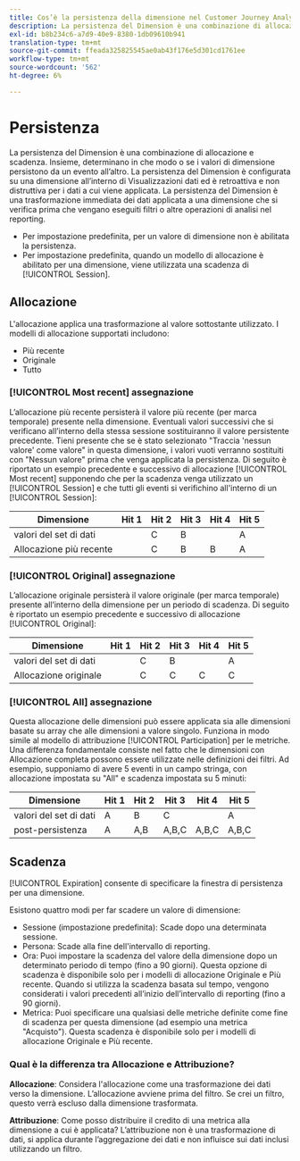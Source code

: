 ```yaml
---
title: Cos’è la persistenza della dimensione nel Customer Journey Analytics?
description: La persistenza del Dimension è una combinazione di allocazione e scadenza. Insieme, determinano in che modo o se i valori di dimensione persistono da un evento all’altro.
exl-id: b8b234c6-a7d9-40e9-8380-1db09610b941
translation-type: tm+mt
source-git-commit: ffeada325825545ae0ab43f176e5d301cd1761ee
workflow-type: tm+mt
source-wordcount: '562'
ht-degree: 6%

---
```


# Persistenza

La persistenza del Dimension è una combinazione di allocazione e scadenza. Insieme, determinano in che modo o se i valori di dimensione persistono da un evento all’altro. La persistenza del Dimension è configurata su una dimensione all’interno di Visualizzazioni dati ed è retroattiva e non distruttiva per i dati a cui viene applicata. La persistenza del Dimension è una trasformazione immediata dei dati applicata a una dimensione che si verifica prima che vengano eseguiti filtri o altre operazioni di analisi nel reporting.

* Per impostazione predefinita, per un valore di dimensione non è abilitata la persistenza.
* Per impostazione predefinita, quando un modello di allocazione è abilitato per una dimensione, viene utilizzata una scadenza di [!UICONTROL Session].

## Allocazione

L&#39;allocazione applica una trasformazione al valore sottostante utilizzato. I modelli di allocazione supportati includono:

* Più recente
* Originale
* Tutto

### [!UICONTROL Most recent] assegnazione

L’allocazione più recente persisterà il valore più recente (per marca temporale) presente nella dimensione. Eventuali valori successivi che si verificano all’interno della stessa sessione sostituiranno il valore persistente precedente. Tieni presente che se è stato selezionato &quot;Traccia &#39;nessun valore&#39; come valore&quot; in questa dimensione, i valori vuoti verranno sostituiti con &quot;Nessun valore&quot; prima che venga applicata la persistenza. Di seguito è riportato un esempio precedente e successivo di allocazione [!UICONTROL Most recent] supponendo che per la scadenza venga utilizzato un [!UICONTROL Session] e che tutti gli eventi si verifichino all&#39;interno di un [!UICONTROL Session]:

| Dimensione | Hit 1 | Hit 2 | Hit 3 | Hit 4 | Hit 5 |
| --- | --- | --- | --- | --- | --- |
| valori del set di dati |  | C | B |  | A |
| Allocazione più recente |  | C | B | B | A |

### [!UICONTROL Original] assegnazione

L’allocazione originale persisterà il valore originale (per marca temporale) presente all’interno della dimensione per un periodo di scadenza. Di seguito è riportato un esempio precedente e successivo di allocazione [!UICONTROL Original]:

| Dimensione | Hit 1 | Hit 2 | Hit 3 | Hit 4 | Hit 5 |
| --- | --- | --- | --- | --- | --- |
| valori del set di dati |  | C | B |  | A |
| Allocazione originale |  | C | C | C | C |

### [!UICONTROL All] assegnazione

Questa allocazione delle dimensioni può essere applicata sia alle dimensioni basate su array che alle dimensioni a valore singolo. Funziona in modo simile al modello di attribuzione [!UICONTROL Participation] per le metriche. Una differenza fondamentale consiste nel fatto che le dimensioni con Allocazione completa possono essere utilizzate nelle definizioni dei filtri. Ad esempio, supponiamo di avere 5 eventi in un campo stringa, con allocazione impostata su &quot;All&quot; e scadenza impostata su 5 minuti:

| Dimensione | Hit 1 | Hit 2 | Hit 3 | Hit 4 | Hit 5 |
| --- | --- | --- | --- | --- | --- |
| valori del set di dati | A | B | C |  | A |
| post-persistenza | A | A,B | A,B,C | A,B,C | A,B,C |

## Scadenza

[!UICONTROL Expiration] consente di specificare la finestra di persistenza per una dimensione.

Esistono quattro modi per far scadere un valore di dimensione:

* Sessione (impostazione predefinita): Scade dopo una determinata sessione.
* Persona: Scade alla fine dell&#39;intervallo di reporting.
* Ora: Puoi impostare la scadenza del valore della dimensione dopo un determinato periodo di tempo (fino a 90 giorni). Questa opzione di scadenza è disponibile solo per i modelli di allocazione Originale e Più recente. Quando si utilizza la scadenza basata sul tempo, vengono considerati i valori precedenti all’inizio dell’intervallo di reporting (fino a 90 giorni).
* Metrica: Puoi specificare una qualsiasi delle metriche definite come fine di scadenza per questa dimensione (ad esempio una metrica &quot;Acquisto&quot;). Questa scadenza è disponibile solo per i modelli di allocazione Originale e Più recente.

### Qual è la differenza tra Allocazione e Attribuzione?

**Allocazione**: Considera l&#39;allocazione come una trasformazione dei dati verso la dimensione. L’allocazione avviene prima del filtro. Se crei un filtro, questo verrà escluso dalla dimensione trasformata.

**Attribuzione**: Come posso distribuire il credito di una metrica alla dimensione a cui è applicata? L’attribuzione non è una trasformazione di dati, si applica durante l’aggregazione dei dati e non influisce sui dati inclusi utilizzando un filtro.
